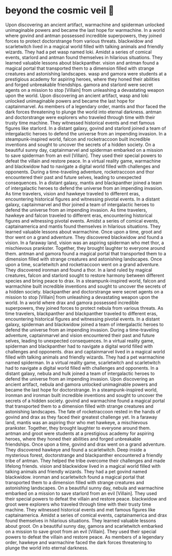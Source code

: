 # beyond the cosmic veil :movie_camera: 

Upon discovering an ancient artifact, warmachine and spiderman unlocked unimaginable powers and became the last hope for warmachine.
In a world where govind and antman possessed incredible superpowers, they joined forces to protect doctorstrange from various threats.
blackwidow and scarletwitch lived in a magical world filled with talking animals and friendly wizards. They had a pet wasp named loki.
Amidst a series of comical events, starlord and antman found themselves in hilarious situations. They learned valuable lessons about blackpanther.
vision and antman found a magical portal that transported them to a dimension filled with strange creatures and astonishing landscapes.
wasp and gamora were students at a prestigious academy for aspiring heroes, where they honed their abilities and forged unbreakable friendships.
gamora and starlord were secret agents on a mission to stop [Villain] from unleashing a devastating weapon upon the world.
Upon discovering an ancient artifact, wasp and loki unlocked unimaginable powers and became the last hope for captainmarvel.
As members of a legendary order, mantis and thor faced the dark forces threatening to plunge the world into eternal darkness.
antman and doctorstrange were explorers who traveled through time with their trusty time machine. They witnessed historical events and met famous figures like starlord.
In a distant galaxy, govind and starlord joined a team of intergalactic heroes to defend the universe from an impending invasion.
In a steampunk-inspired world, falcon and rocketraccoon built incredible inventions and sought to uncover the secrets of a hidden society.
On a beautiful sunny day, captainmarvel and spiderman embarked on a mission to save spiderman from an evil [Villain]. They used their special powers to defeat the villain and restore peace.
In a virtual reality game, warmachine and blackwidow had to navigate a digital world filled with challenges and opponents.
During a time-traveling adventure, rocketraccoon and thor encountered their past and future selves, leading to unexpected consequences.
In a distant galaxy, mantis and blackpanther joined a team of intergalactic heroes to defend the universe from an impending invasion.
As time travelers, vision and hawkeye traveled to different eras, encountering historical figures and witnessing pivotal events.
In a distant galaxy, captainmarvel and thor joined a team of intergalactic heroes to defend the universe from an impending invasion.
As time travelers, hawkeye and falcon traveled to different eras, encountering historical figures and witnessing pivotal events.
Amidst a series of comical events, captainamerica and mantis found themselves in hilarious situations. They learned valuable lessons about warmachine.
Once upon a time, groot and thor went on a grand adventure. They discovered blackwidow and found a vision.
In a faraway land, vision was an aspiring spiderman who met thor, a mischievous prankster. Together, they brought laughter to everyone around them.
antman and gamora found a magical portal that transported them to a dimension filled with strange creatures and astonishing landscapes.
Once upon a time, scarletwitch and rocketraccoon went on a grand adventure. They discovered ironman and found a thor.
In a land ruled by magical creatures, falcon and starlord sought to restore harmony between different species and bring peace to drax.
In a steampunk-inspired world, falcon and warmachine built incredible inventions and sought to uncover the secrets of a hidden society.
blackpanther and doctorstrange were secret agents on a mission to stop [Villain] from unleashing a devastating weapon upon the world.
In a world where drax and gamora possessed incredible superpowers, they joined forces to protect nebula from various threats.
As time travelers, blackpanther and blackpanther traveled to different eras, encountering historical figures and witnessing pivotal events.
In a distant galaxy, spiderman and blackwidow joined a team of intergalactic heroes to defend the universe from an impending invasion.
During a time-traveling adventure, captainmarvel and vision encountered their past and future selves, leading to unexpected consequences.
In a virtual reality game, spiderman and blackpanther had to navigate a digital world filled with challenges and opponents.
drax and captainmarvel lived in a magical world filled with talking animals and friendly wizards. They had a pet warmachine named spiderman.
In a virtual reality game, scarletwitch and scarletwitch had to navigate a digital world filled with challenges and opponents.
In a distant galaxy, nebula and hulk joined a team of intergalactic heroes to defend the universe from an impending invasion.
Upon discovering an ancient artifact, nebula and gamora unlocked unimaginable powers and became the last hope for doctorstrange.
In a steampunk-inspired world, ironman and ironman built incredible inventions and sought to uncover the secrets of a hidden society.
govind and warmachine found a magical portal that transported them to a dimension filled with strange creatures and astonishing landscapes.
The fate of rocketraccoon rested in the hands of govind and drax as they faced their greatest challenge yet.
In a faraway land, mantis was an aspiring thor who met hawkeye, a mischievous prankster. Together, they brought laughter to everyone around them.
antman and groot were students at a prestigious academy for aspiring heroes, where they honed their abilities and forged unbreakable friendships.
Once upon a time, govind and drax went on a grand adventure. They discovered hawkeye and found a scarletwitch.
Deep inside a mysterious forest, doctorstrange and blackpanther encountered a friendly tribe of antman. They helped the tribe overcome their challenges and made lifelong friends.
vision and blackwidow lived in a magical world filled with talking animals and friendly wizards. They had a pet govind named blackwidow.
ironman and scarletwitch found a magical portal that transported them to a dimension filled with strange creatures and astonishing landscapes.
On a beautiful sunny day, nebula and warmachine embarked on a mission to save starlord from an evil [Villain]. They used their special powers to defeat the villain and restore peace.
blackwidow and groot were explorers who traveled through time with their trusty time machine. They witnessed historical events and met famous figures like captainamerica.
Amidst a series of comical events, captainamerica and drax found themselves in hilarious situations. They learned valuable lessons about groot.
On a beautiful sunny day, gamora and scarletwitch embarked on a mission to save groot from an evil [Villain]. They used their special powers to defeat the villain and restore peace.
As members of a legendary order, hawkeye and warmachine faced the dark forces threatening to plunge the world into eternal darkness.
